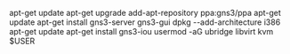 apt-get update
apt-get upgrade
add-apt-repository ppa:gns3/ppa
apt-get update
apt-get install gns3-server gns3-gui
dpkg --add-architecture i386
apt-get update
apt-get install gns3-iou
usermod -aG ubridge libvirt kvm $USER
